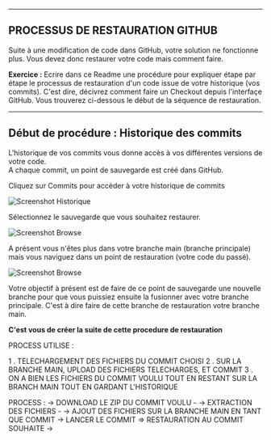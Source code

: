 ------------------------------------------------------------------------------------------------------
PROCESSUS DE RESTAURATION GITHUB
------------------------------------------------------------------------------------------------------
Suite à une modification de code dans GitHub, votre solution ne fonctionne plus. Vous devez donc restaurer votre code mais comment faire.  

**Exercice :** Ecrire dans ce Readme une procédure pour expliquer étape par étape le processus de restauration d'un code issue de votre historique (vos commits). C'est dire, décivrez comment faire un Checkout depuis l'interfaçe GitHub. Vous trouverez ci-dessous le début de la séquence de restauration.  

-------------------------------------------------------------------------------------------------------
Début de procédure : Historique des commits
-------------------------------------------------------------------------------------------------------
L'historique de vos commits vous donne accès à vos différentes versions de votre code.  
A chaque commit, un point de sauvegarde est créé dans GitHub.  

Cliquez sur Commits pour accèder à votre historique de commits  
  
![Screenshot Historique](Historique.jpg)   

Sélectionnez le sauvegarde que vous souhaitez restaurer.  

![Screenshot Browse](Browse.jpg)   

A présent vous n'êtes plus dans votre branche main (branche principale) mais vous naviguez dans un point de restauration (votre code du passé).  

![Screenshot Browse](Browse1.jpg)   

Votre objectif à présent est de faire de ce point de sauvegarde une nouvelle branche pour que vous puissiez ensuite la fusionner avec votre branche principale. C'est à dire faire de cette branche de restauration votre branche main.

**C'est vous de créer la suite de cette procedure de restauration**  

PROCESS UTILISE : 

1 . TELECHARGEMENT DES FICHIERS DU COMMIT CHOISI 
2 . SUR LA BRANCHE MAIN, UPLOAD DES FICHIERS TELECHARGES, ET COMMIT 
3 . ON A BIEN LES FICHIERS DU COMMIT VOULU TOUT EN RESTANT SUR LA BRANCH MAIN TOUT EN GARDANT L'HISTORIQUE


PROCESS : 
-> DOWNLOAD LE ZIP DU COMMIT VOULU -
-> EXTRACTION DES FICHIERS -
-> AJOUT DES FICHIERS SUR LA BRANCHE MAIN EN TANT QUE COMMIT 
-> LANCER LE COMMIT => RESTAURATION AU COMMIT SOUHAITE
->
